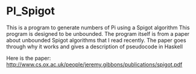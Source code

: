 # PI_Spigot

This is a program to generate numbers of Pi using a Spigot algorithm
This program is designed to be unbounded.
The program itself is from a paper about unbounded Spigot algorithms that I read recently.
The paper goes through why it works and gives a description of pseudocode in Haskell

Here is the paper:
http://www.cs.ox.ac.uk/people/jeremy.gibbons/publications/spigot.pdf
